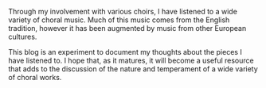 ---
---

Through my involvement with various choirs, I have listened to a wide variety of choral music. Much of this music comes from the English tradition, however it has been augmented by music from other European cultures.

This blog is an experiment to document my thoughts about the pieces I have listened to. I hope that, as it matures, it will become a useful resource that adds to the discussion of the nature and temperament of a wide variety of choral works.
